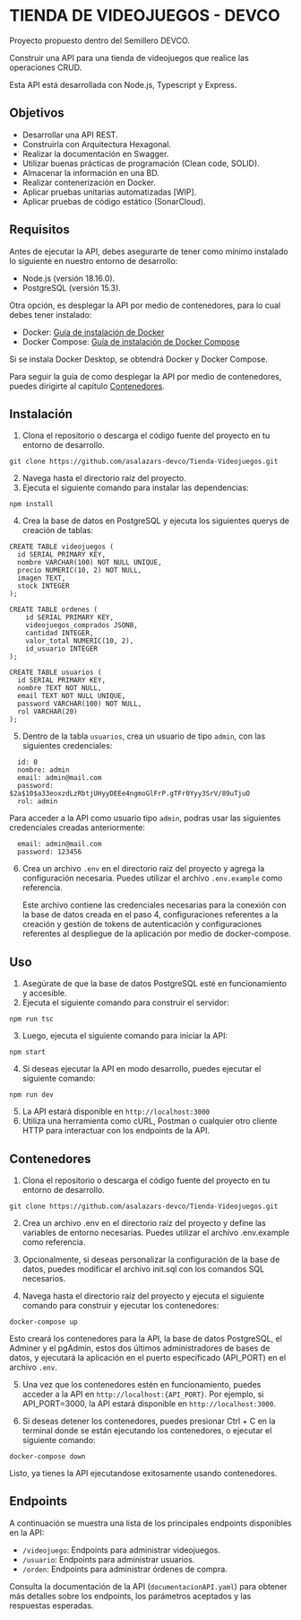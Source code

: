 # TIENDA DE VIDEOJUEGOS - DEVCO

Proyecto propuesto dentro del Semillero DEVCO.

Construir una API para una tienda de videojuegos que realice las operaciones CRUD.

Esta API está desarrollada con Node.js, Typescript y Express.

## Objetivos

<ul>
    <li> Desarrollar una API REST. </li>
    <li> Construirla con Arquitectura Hexagonal. </li>
    <li> Realizar la documentación en Swagger. </li>
    <li> Utilizar buenas prácticas de programación (Clean code, SOLID). </li>
    <li> Almacenar la información en una BD. </li>
    <li> Realizar contenerización en Docker. </li>
    <li> Aplicar pruebas unitarias automatizadas [WIP]. </li>
    <li> Aplicar pruebas de código estático (SonarCloud). </li>
</ul>

## Requisitos

Antes de ejecutar la API, debes asegurarte de tener como mínimo instalado lo siguiente en nuestro entorno de desarrollo:

-   Node.js (versión 18.16.0).
-   PostgreSQL (versión 15.3).

Otra opción, es desplegar la API por medio de contenedores, para lo cual debes tener instalado:

-   Docker: [Guía de instalación de Docker](https://docs.docker.com/get-docker/)
-   Docker Compose: [Guía de instalación de Docker Compose](https://docs.docker.com/compose/install/)

Si se instala Docker Desktop, se obtendrá Docker y Docker Compose.

Para seguir la guía de como desplegar la API por medio de contenedores, puedes dirigirte al capítulo [Contenedores](#contenedores).

## Instalación

1.  Clona el repositorio o descarga el código fuente del proyecto en tu entorno de desarrollo.

```
git clone https://github.com/asalazars-devco/Tienda-Videojuegos.git
```

2.  Navega hasta el directorio raíz del proyecto.
3.  Ejecuta el siguiente comando para instalar las dependencias:

```
npm install
```

4.  Crea la base de datos en PostgreSQL y ejecuta los siguientes querys de creación de tablas:

```
CREATE TABLE videojuegos (
  id SERIAL PRIMARY KEY,
  nombre VARCHAR(100) NOT NULL UNIQUE,
  precio NUMERIC(10, 2) NOT NULL,
  imagen TEXT,
  stock INTEGER
);

CREATE TABLE ordenes (
	id SERIAL PRIMARY KEY,
	videojuegos_comprados JSONB,
	cantidad INTEGER,
	valor_total NUMERIC(10, 2),
	id_usuario INTEGER
);

CREATE TABLE usuarios (
  id SERIAL PRIMARY KEY,
  nombre TEXT NOT NULL,
  email TEXT NOT NULL UNIQUE,
  password VARCHAR(100) NOT NULL,
  rol VARCHAR(20)
);
```

5.  Dentro de la tabla `usuarios`, crea un usuario de tipo `admin`, con las siguientes credenciales:

```
  id: 0
  nombre: admin
  email: admin@mail.com
  password: $2a$10$a33eoxzdLzRbtjUHyyDEEe4ngmoGlFrP.gTFr0Yyy3SrV/89uTjuO
  rol: admin
```

Para acceder a la API como usuario tipo `admin`, podras usar las siguientes credenciales creadas anteriormente:

```
  email: admin@mail.com
  password: 123456
```

6.  Crea un archivo `.env` en el directorio raíz del proyecto y agrega la configuración necesaria. Puedes utilizar el archivo `.env.example` como referencia.

    Este archivo contiene las credenciales necesarias para la conexión con la base de datos creada en el paso 4, configuraciones referentes a la creación y gestión de tokens de autenticación y configuraciones referentes al despliegue de la aplicación por medio de docker-compose.

## Uso

1.  Asegúrate de que la base de datos PostgreSQL esté en funcionamiento y accesible.
2.  Ejecuta el siguiente comando para construir el servidor:

```
npm run tsc
```

3.  Luego, ejecuta el siguiente comando para iniciar la API:

```
npm start
```

4.  Si deseas ejecutar la API en modo desarrollo, puedes ejecutar el siguiente comando:

```
npm run dev
```

5.  La API estará disponible en `http://localhost:3000`
6.  Utiliza una herramienta como cURL, Postman o cualquier otro cliente HTTP para interactuar con los endpoints de la API.

## Contenedores

1.  Clona el repositorio o descarga el código fuente del proyecto en tu entorno de desarrollo.

```
git clone https://github.com/asalazars-devco/Tienda-Videojuegos.git
```

2. Crea un archivo .env en el directorio raíz del proyecto y define las variables de entorno necesarias. Puedes utilizar el archivo .env.example como referencia.

3. Opcionalmente, si deseas personalizar la configuración de la base de datos, puedes modificar el archivo init.sql con los comandos SQL necesarios.

4. Navega hasta el directorio raíz del proyecto y ejecuta el siguiente comando para construir y ejecutar los contenedores:

```
docker-compose up
```

Esto creará los contenedores para la API, la base de datos PostgreSQL, el Adminer y el pgAdmin, estos dos últimos administradores de bases de datos, y ejecutará la aplicación en el puerto especificado (API_PORT) en el archivo `.env`.

5. Una vez que los contenedores estén en funcionamiento, puedes acceder a la API en `http://localhost:{API_PORT}`. Por ejemplo, si API_PORT=3000, la API estará disponible en `http://localhost:3000`.

6. Si deseas detener los contenedores, puedes presionar Ctrl + C en la terminal donde se están ejecutando los contenedores, o ejecutar el siguiente comando:

```
docker-compose down
```

Listo, ya tienes la API ejecutandose exitosamente usando contenedores.

## Endpoints

A continuación se muestra una lista de los principales endpoints disponibles en la API:

-   `/videojuego`: Endpoints para administrar videojuegos.
-   `/usuario`: Endpoints para administrar usuarios.
-   `/orden`: Endpoints para administrar órdenes de compra.

Consulta la documentación de la API (`documentacionAPI.yaml`) para obtener más detalles sobre los endpoints, los parámetros aceptados y las respuestas esperadas.
